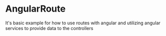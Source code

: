 # AngularRoute
It's basic example for how to use routes with angular and utilizing angular services to provide data to the controllers

